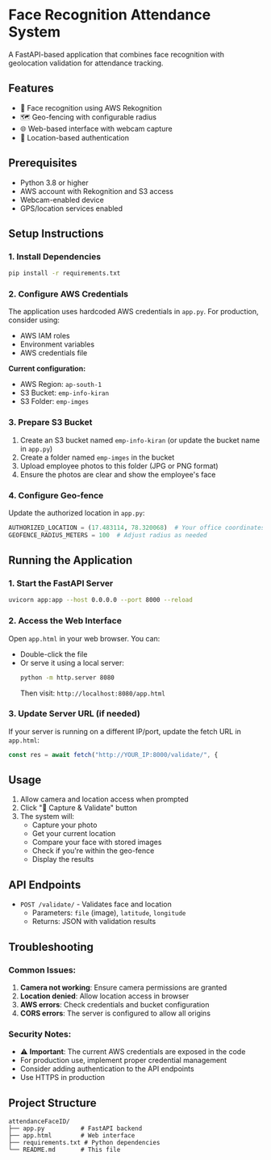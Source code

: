 # Face Recognition Attendance System

A FastAPI-based application that combines face recognition with geolocation validation for attendance tracking.

## Features

- 📸 Face recognition using AWS Rekognition
- 🗺 Geo-fencing with configurable radius
- 🌐 Web-based interface with webcam capture
- 📱 Location-based authentication

## Prerequisites

- Python 3.8 or higher
- AWS account with Rekognition and S3 access
- Webcam-enabled device
- GPS/location services enabled

## Setup Instructions

### 1. Install Dependencies

```bash
pip install -r requirements.txt
```

### 2. Configure AWS Credentials

The application uses hardcoded AWS credentials in `app.py`. For production, consider using:
- AWS IAM roles
- Environment variables
- AWS credentials file

**Current configuration:**
- AWS Region: `ap-south-1`
- S3 Bucket: `emp-info-kiran`
- S3 Folder: `emp-imges`

### 3. Prepare S3 Bucket

1. Create an S3 bucket named `emp-info-kiran` (or update the bucket name in `app.py`)
2. Create a folder named `emp-imges` in the bucket
3. Upload employee photos to this folder (JPG or PNG format)
4. Ensure the photos are clear and show the employee's face

### 4. Configure Geo-fence

Update the authorized location in `app.py`:
```python
AUTHORIZED_LOCATION = (17.483114, 78.320068)  # Your office coordinates
GEOFENCE_RADIUS_METERS = 100  # Adjust radius as needed
```

## Running the Application

### 1. Start the FastAPI Server

```bash
uvicorn app:app --host 0.0.0.0 --port 8000 --reload
```

### 2. Access the Web Interface

Open `app.html` in your web browser. You can:
- Double-click the file
- Or serve it using a local server:
  ```bash
  python -m http.server 8080
  ```
  Then visit: `http://localhost:8080/app.html`

### 3. Update Server URL (if needed)

If your server is running on a different IP/port, update the fetch URL in `app.html`:
```javascript
const res = await fetch("http://YOUR_IP:8000/validate/", {
```

## Usage

1. Allow camera and location access when prompted
2. Click "📸 Capture & Validate" button
3. The system will:
   - Capture your photo
   - Get your current location
   - Compare your face with stored images
   - Check if you're within the geo-fence
   - Display the results

## API Endpoints

- `POST /validate/` - Validates face and location
  - Parameters: `file` (image), `latitude`, `longitude`
  - Returns: JSON with validation results

## Troubleshooting

### Common Issues:

1. **Camera not working**: Ensure camera permissions are granted
2. **Location denied**: Allow location access in browser
3. **AWS errors**: Check credentials and bucket configuration
4. **CORS errors**: The server is configured to allow all origins

### Security Notes:

- ⚠️ **Important**: The current AWS credentials are exposed in the code
- For production use, implement proper credential management
- Consider adding authentication to the API endpoints
- Use HTTPS in production

## Project Structure

```
attendanceFaceID/
├── app.py          # FastAPI backend
├── app.html        # Web interface
├── requirements.txt # Python dependencies
└── README.md       # This file
``` 